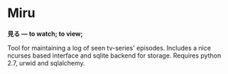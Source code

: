 # Miru

**見る — to watch; to view;**

Tool for maintaining a log of seen tv-series' episodes. Includes a nice ncurses based interface and sqlite backend for storage. Requires python 2.7, urwid and sqlalchemy.


